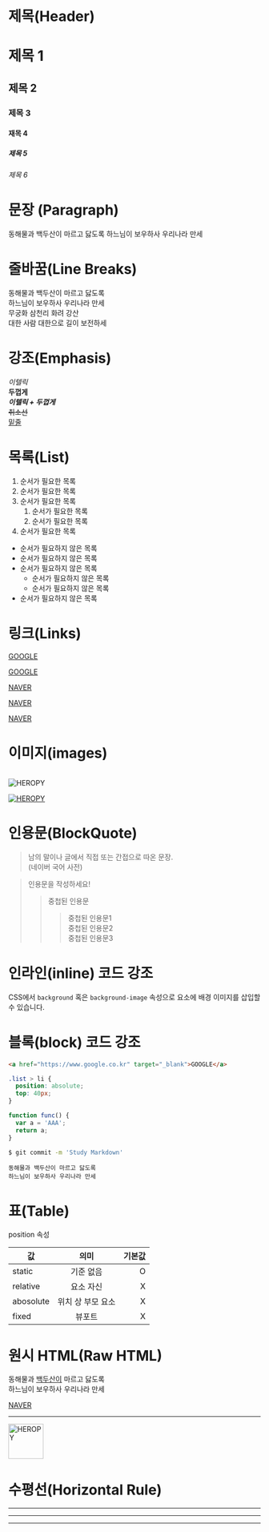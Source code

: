 # 제목(Header)

# 제목 1
## 제목 2
### 제목 3
#### 재목 4
##### 제목 5
###### 제목 6

# 문장 (Paragraph)

동해물과 백두산이 마르고 닳도록
하느님이 보우하사 우리나라 만세

# 줄바꿈(Line Breaks)

동해물과 백두산이 마르고 닳도록  
하느님이 보우하사 우리나라 만세  
무궁화 삼천리 화려 강산<br>
대한 사람 대한으로 길이 보전하세

# 강조(Emphasis)

_이텔릭_<br>
**두껍게**  
**_이텔릭 + 두껍게_**  
~~취소선~~  
<u>밑줄</u>

# 목록(List)
1. 순서가 필요한 목록
1. 순서가 필요한 목록
1. 순서가 필요한 목록
    1. 순서가 필요한 목록
    1. 순서가 필요한 목록
1. 순서가 필요한 목록

- 순서가 필요하지 않은 목록
- 순서가 필요하지 않은 목록
- 순서가 필요하지 않은 목록
    - 순서가 필요하지 않은 목록
    - 순서가 필요하지 않은 목록
- 순서가 필요하지 않은 목록


# 링크(Links)

<a href="https://google.com">GOOGLE</a>

[GOOGLE](https://google.com)

<a href="https://naver.com" title="NAVER로 이동!">NAVER</a>

[NAVER](https://naver.com "NAVER로 이동!")

<a href="https://naver.com" title="NAVER로 이동!" target="_blank">NAVER</a>


# 이미지(images)

![]()

![HEROPY](https://heropy.blog/css/images/logo.png)

[![HEROPY](https://heropy.blog/css/images/logo.png)](https://heropy.blog/)


# 인용문(BlockQuote)

> 남의 말이나 글에서 직접 또는 간접으로 따온 문장.  
> (네이버 국어 사전)

> 인용문을 작성하세요!
>> 중첩된 인용문
>>> 중첩된 인용문1  
>>> 중첩된 인용문2  
>>> 중첩된 인용문3  


# 인라인(inline) 코드 강조

CSS에서 `background` 혹은
`background-image` 속성으로 요소에 배경
이미지를 삽입할 수 있습니다.


# 블록(block) 코드 강조

```html
<a href="https://www.google.co.kr" target="_blank">GOOGLE</a>
```

```css
.list > li {
  position: absolute;
  top: 40px;
}
```

```javascript
function func() {
  var a = 'AAA';
  return a;
}
```

```bash
$ git commit -m 'Study Markdown'
```

```plaintext
동해물과 백두산이 마르고 닳도록  
하느님이 보우하사 우리나라 만세
```


# 표(Table)

position 속성

값 | 의미 | 기본값
-- | :--: | --:
static | 기준 없음 | O
relative | 요소 자신 | X
abosolute | 위치 상 부모 요소 | X
fixed | 뷰포트 | X


# 원시 HTML(Raw HTML)

동해물과 <span style="text-decoration: underline;">백두산이</span> 마르고 닳도록<br>
하느님이 보우하사 우리나라 만세

<a href="https://naver.com" title="NAVER로 이동" target="_blank">NAVER</a>

---

<img width="70" src="https://heropy.blog/css/images/logo.png" alt="HEROPY"></img>


# 수평선(Horizontal Rule)

---

***

___

